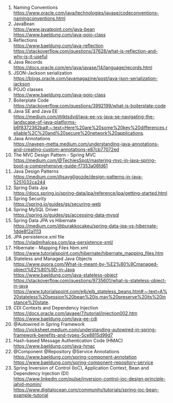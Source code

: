 1. Naming Conventions </br>
https://www.oracle.com/java/technologies/javase/codeconventions-namingconventions.html
2. JavaBean </br>
https://www.javatpoint.com/java-bean </br>
https://www.baeldung.com/java-pojo-class
3. Reflections </br>
https://www.baeldung.com/java-reflection </br>
https://stackoverflow.com/questions/37628/what-is-reflection-and-why-is-it-useful
4. Java Records </br>
https://docs.oracle.com/en/java/javase/14/language/records.html
5. JSON-Jackson serialization </br>
https://blogs.oracle.com/javamagazine/post/java-json-serialization-jackson
6. POJO classes </br>
https://www.baeldung.com/java-pojo-class
7. Boilerplate Code </br>
https://stackoverflow.com/questions/3992199/what-is-boilerplate-code
8. Java SE and Java EE </br>
https://medium.com/@lktsdvd/java-ee-vs-java-se-navigating-the-landscape-of-java-platforms-b6f8372362ba#:~:text=Here%20are%20some%20key%20differences,reliable%2C%20and%20secure%20network%20applications.
9. Java Annotations </br>
https://naveen-metta.medium.com/understanding-java-annotations-and-creating-custom-annotations-e87cb77072ed
10. The MVC Design Pattern - Spring MVC </br>
https://medium.com/@TechiesSpot/mastering-mvc-in-java-spring-boot-a-comprehensive-guide-f7353a06fd61
11. Java Design Patterns </br>
https://medium.com/@saygiligozde/design-patterns-in-java-5251032ca244
12. Spring Data Jpa </br>
https://docs.spring.io/spring-data/jpa/reference/jpa/getting-started.html 
13. Spring Security </br>
https://spring.io/guides/gs/securing-web
14. Spring MySQL Driver </br>
https://spring.io/guides/gs/accessing-data-mysql
15. Spring Data JPA vs Hibernate </br>
https://medium.com/@burakkocakeu/spring-data-jpa-vs-hibernate-1dde8f2a1113
16. JPA persistence.xml file </br>
https://vladmihalcea.com/jpa-persistence-xml/
17. Hibernate - Mapping Files hbm.xml </br>
https://www.tutorialspoint.com/hibernate/hibernate_mapping_files.htm
18. Stateless and Managed Java Objects </br>
https://www.quora.com/What-is-meant-by-%E2%80%9Cmanaged-object%E2%80%9D-in-Java </br>
https://www.baeldung.com/java-stateless-object </br>
https://stackoverflow.com/questions/9735601/what-is-stateless-object-in-java </br>
https://www.tutorialspoint.com/ejb/ejb_stateless_beans.htm#:~:text=A%20stateless%20session%20bean%20is,may%20preserve%20its%20instance%20state.
19. CDI Contexts and Dependency Injection </br>
https://docs.oracle.com/javaee/7/tutorial/injection002.htm </br>
https://www.baeldung.com/java-ee-cdi
20. @Autowired in Spring Framework </br>
https://vicksheet.medium.com/understanding-autowired-in-spring-framework-benefits-and-types-5ce8815d99d7
21. Hash-based Message Authentication Code (HMAC) </br>
https://www.baeldung.com/java-hmac
22. @Component @Repository @Service Annotations </br>
https://www.baeldung.com/spring-component-annotation </br>
https://www.baeldung.com/spring-component-repository-service
23. Spring Inversion of Control (IoC), Application Context, Bean and Dependency Injection (DI) </br>
https://www.linkedin.com/pulse/inversion-control-ioc-design-principle-jahid-momin/ </br>
https://www.digitalocean.com/community/tutorials/spring-ioc-bean-example-tutorial
